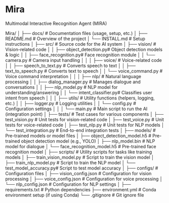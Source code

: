 # Mira
Multimodal Interactive Recognition Agent (MIRA)

Mira/
│
├── docs/                  # Documentation files (usage, setup, etc.)
│   ├── README.md              # Overview of the project
│   └── INSTALL.md             # Setup instructions
│
├── src/                   # Source code for the AI system
│   ├── vision/            # Vision-related code
│   │   ├── object_detection.py# Object detection models & logic
│   │   ├── face_recognition.py# Face recognition module
│   │   └── camera.py          # Camera input handling
│   │
│   ├── voice/             # Voice-related code
│   │   ├── speech_to_text.py  # Converts speech to text
│   │   ├── text_to_speech.py  # Converts text to speech
│   │   └── voice_command.py   # Voice command interpretation
│   │
│   ├── nlp/               # Natural language processing
│   │   ├── dialog_manager.py  # Manages dialogue and conversations
│   │   ├── nlp_model.py       # NLP model for understanding/answering
│   │   └── intent_classifier.py# Classifies user intent from speech
│   │
│   ├── utils/             # Utility functions (helpers, logging, etc.)
│   │   ├── logger.py          # Logging utilities
│   │   └── config.py          # Configuration settings
│   │
│   └── main.py               # Main script to run the AI (integration point)
│
├── tests/                 # Test cases for various components
│   ├── test_vision.py         # Unit tests for vision-related code
│   ├── test_voice.py          # Unit tests for voice-related code
│   ├── test_nlp.py            # Unit tests for NLP models
│   └── test_integration.py    # End-to-end integration tests
│
├── models/                # Pre-trained models or model files
│   ├── object_detection_model.h5  # Pre-trained object detection model (e.g., YOLO)
│   ├── nlp_model.bin             # NLP model for dialogue
│   └── face_recognition_model.h5 # Pre-trained face recognition model
│
├── scripts/               # Utility scripts for tasks like training models
│   ├── train_vision_model.py  # Script to train the vision model
│   ├── train_nlp_model.py    # Script to train the NLP model
│   └── test_model_accuracy.py# Script to test model accuracy
│
├── configs/               # Configuration files
│   ├── vision_config.json     # Configuration for vision processing
│   ├── voice_config.json      # Configuration for voice processing
│   └── nlp_config.json        # Configuration for NLP settings
│
├── requirements.txt       # Python dependencies
├── environment.yml        # Conda environment setup (if using Conda)
└── .gitignore             # Git ignore file
